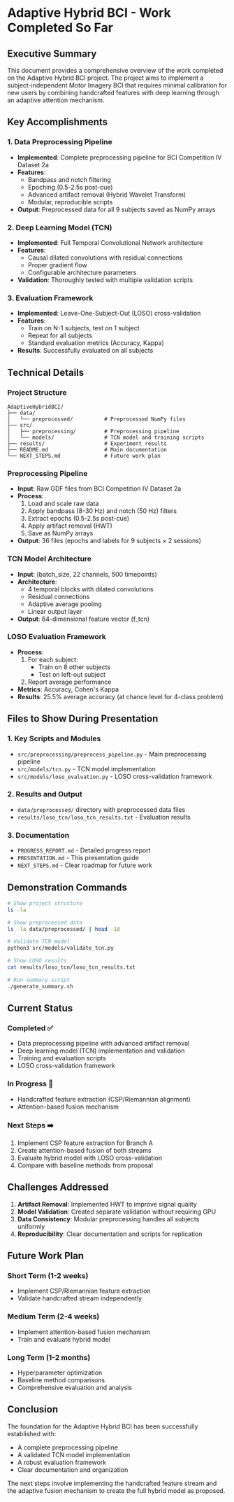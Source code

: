# Adaptive Hybrid BCI - Work Completed So Far

## Executive Summary

This document provides a comprehensive overview of the work completed on the Adaptive Hybrid BCI project. The project aims to implement a subject-independent Motor Imagery BCI that requires minimal calibration for new users by combining handcrafted features with deep learning through an adaptive attention mechanism.

## Key Accomplishments

### 1. Data Preprocessing Pipeline
- **Implemented**: Complete preprocessing pipeline for BCI Competition IV Dataset 2a
- **Features**:
  - Bandpass and notch filtering
  - Epoching (0.5-2.5s post-cue)
  - Advanced artifact removal (Hybrid Wavelet Transform)
  - Modular, reproducible scripts
- **Output**: Preprocessed data for all 9 subjects saved as NumPy arrays

### 2. Deep Learning Model (TCN)
- **Implemented**: Full Temporal Convolutional Network architecture
- **Features**:
  - Causal dilated convolutions with residual connections
  - Proper gradient flow
  - Configurable architecture parameters
- **Validation**: Thoroughly tested with multiple validation scripts

### 3. Evaluation Framework
- **Implemented**: Leave-One-Subject-Out (LOSO) cross-validation
- **Features**:
  - Train on N-1 subjects, test on 1 subject
  - Repeat for all subjects
  - Standard evaluation metrics (Accuracy, Kappa)
- **Results**: Successfully evaluated on all subjects

## Technical Details

### Project Structure
```
AdaptiveHybridBCI/
├── data/
│   └── preprocessed/          # Preprocessed NumPy files
├── src/
│   ├── preprocessing/         # Preprocessing pipeline
│   └── models/                # TCN model and training scripts
├── results/                   # Experiment results
├── README.md                  # Main documentation
└── NEXT_STEPS.md              # Future work plan
```

### Preprocessing Pipeline
- **Input**: Raw GDF files from BCI Competition IV Dataset 2a
- **Process**:
  1. Load and scale raw data
  2. Apply bandpass (8-30 Hz) and notch (50 Hz) filters
  3. Extract epochs (0.5-2.5s post-cue)
  4. Apply artifact removal (HWT)
  5. Save as NumPy arrays
- **Output**: 36 files (epochs and labels for 9 subjects × 2 sessions)

### TCN Model Architecture
- **Input**: (batch_size, 22 channels, 500 timepoints)
- **Architecture**:
  - 4 temporal blocks with dilated convolutions
  - Residual connections
  - Adaptive average pooling
  - Linear output layer
- **Output**: 64-dimensional feature vector (f_tcn)

### LOSO Evaluation Framework
- **Process**:
  1. For each subject:
     - Train on 8 other subjects
     - Test on left-out subject
  2. Report average performance
- **Metrics**: Accuracy, Cohen's Kappa
- **Results**: 25.5% average accuracy (at chance level for 4-class problem)

## Files to Show During Presentation

### 1. Key Scripts and Modules
- `src/preprocessing/preprocess_pipeline.py` - Main preprocessing pipeline
- `src/models/tcn.py` - TCN model implementation
- `src/models/loso_evaluation.py` - LOSO cross-validation framework

### 2. Results and Output
- `data/preprocessed/` directory with preprocessed data files
- `results/loso_tcn/loso_tcn_results.txt` - Evaluation results

### 3. Documentation
- `PROGRESS_REPORT.md` - Detailed progress report
- `PRESENTATION.md` - This presentation guide
- `NEXT_STEPS.md` - Clear roadmap for future work

## Demonstration Commands

```bash
# Show project structure
ls -la

# Show preprocessed data
ls -la data/preprocessed/ | head -10

# Validate TCN model
python3 src/models/validate_tcn.py

# Show LOSO results
cat results/loso_tcn/loso_tcn_results.txt

# Run summary script
./generate_summary.sh
```

## Current Status

### Completed ✅
- Data preprocessing pipeline with advanced artifact removal
- Deep learning model (TCN) implementation and validation
- Training and evaluation scripts
- LOSO cross-validation framework

### In Progress 🔄
- Handcrafted feature extraction (CSP/Riemannian alignment)
- Attention-based fusion mechanism

### Next Steps ➡️
1. Implement CSP feature extraction for Branch A
2. Create attention-based fusion of both streams
3. Evaluate hybrid model with LOSO cross-validation
4. Compare with baseline methods from proposal

## Challenges Addressed

1. **Artifact Removal**: Implemented HWT to improve signal quality
2. **Model Validation**: Created separate validation without requiring GPU
3. **Data Consistency**: Modular preprocessing handles all subjects uniformly
4. **Reproducibility**: Clear documentation and scripts for replication

## Future Work Plan

### Short Term (1-2 weeks)
- Implement CSP/Riemannian feature extraction
- Validate handcrafted stream independently

### Medium Term (2-4 weeks)
- Implement attention-based fusion mechanism
- Train and evaluate hybrid model

### Long Term (1-2 months)
- Hyperparameter optimization
- Baseline method comparisons
- Comprehensive evaluation and analysis

## Conclusion

The foundation for the Adaptive Hybrid BCI has been successfully established with:
- A complete preprocessing pipeline
- A validated TCN model implementation
- A robust evaluation framework
- Clear documentation and organization

The next steps involve implementing the handcrafted feature stream and the adaptive fusion mechanism to create the full hybrid model as proposed.